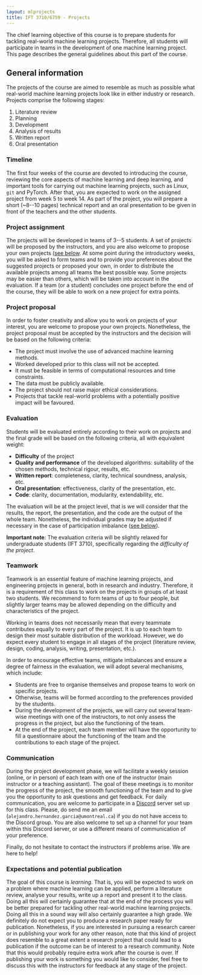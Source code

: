 ```yaml
---
layout: mlprojects
title: IFT 3710/6759 - Projects
---
```


The chief learning objective of this course is to prepare students for tackling real-world machine learning projects. Therefore, all students will participate in teams in the development of one machine learning project. This page describes the general guidelines about this part of the course.

## General information

The projects of the course are aimed to resemble as much as possible what real-world machine learning projects look like in either industry or research. Projects comprise the following stages:

1. Literature review
2. Planning
3. Development
4. Analysis of results
5. Written report
6. Oral presentation

### Timeline

The first four weeks of the course are devoted to introducing the course, reviewing the core aspects of machine learning and deep learning, and important tools for carrying out machine learning projects, such as Linux, `git` and PyTorch. After that, you are expected to work on the assigned project from week 5 to week 14. As part of the project, you will prepare a short (~8--10 pages) technical report and an oral presentation to be given in front of the teachers and the other students.

### Project assignment

The projects will be developed in teams of 3--5 students. A set of projects will be proposed by the instructors, and you are also welcome to propose your own projects ([see below](#project-proposal). At some point during the introductory weeks, you will be asked to form teams and to provide your preferences about the suggested projects or proposed your own, in order to distribute the available projects among all teams the best possible way. Some projects may be easier than others, which will be taken into account in the evaluation. If a team (or a student) concludes one project before the end of the course, they will be able to work on a new project for extra points. 

### Project proposal

In order to foster creativity and allow you to work on projects of your interest, you are welcome to propose your own projects. Nonetheless, the project proposal must be accepted by the instructors and the decision will be based on the following criteria:

* The project must involve the use of advanced machine learning methods.
* Worked developed prior to this class will not be accepted.
* It must be feasible in terms of computational resources and time constraints.
* The data must be publicly available.
* The project should not raise major ethical considerations.
* Projects that tackle real-world problems with a potentially positive impact will be favoured.

### Evaluation

Students will be evaluated entirely according to their work on projects and the final grade will be based on the following criteria, all with equivalent weight: 

* **Difficulty** of the project
* **Quality and performance** of the developed algorithms: suitability of the chosen methods, technical rigour, results, etc.
* **Written report**: completeness, clarity, technical soundness, analysis, etc.
* **Oral presentation**: effectiveness, clarity of the presentation, etc.
* **Code**: clarity, documentation, modularity, extendability, etc.

The evaluation will be at the project level, that is we will consider that the results, the report, the presentation, and the code are the output of the whole team. Nonetheless, the individual grades may be adjusted if necessary in the case of participation imbalance ([see below](#teamwork)).

**Important note**: The evaluation criteria will be slightly relaxed for undergraduate students (IFT 3710), specifically regarding the _difficulty of the project_.

### Teamwork

Teamwork is an essential feature of machine learning projects, and engineering projects in general, both in research and industry. Therefore, it is a requirement of this class to work on the projects in groups of at least two students. We recommend to form teams of up to four people, but slightly larger teams may be allowed depending on the difficulty and characteristics of the project.

Working in teams does not necessarily mean that every teammate contributes equally to every part of the project. It is up to each team to design their most suitable distribution of the workload. However, we do expect every student to engage in all stages of the project (literature review, design, coding, analysis, writing, presentation, etc.).

In order to encourage effective teams, mitigate imbalances and ensure a degree of fairness in the evaluation, we will adopt several mechanisms, which include:

* Students are free to organise themselves and propose teams to work on specific projects.
* Otherwise, teams will be formed according to the preferences provided by the students.
* During the development of the projects, we will carry out several team-wise meetings with one of the instructors, to not only assess the progress in the project, but also the functioning of the team.
* At the end of the project, each team member will have the opportunity to fill a questionnaire about the functioning of the team and the contributions to each stage of the project.

### Communication

During the project development phase, we will facilitate a weekly session (online, or in person) of each team with one of the instructor (main instructor or a teaching assistant). The goal of these meetings is to monitor the progress of the project, the smooth functioning of the team and to give you the opportunity to ask questions and get feedback. For daily communication, you are welcome to participate in a [Discord](https://discord.com/) server set up for this class. Please, do send me an email (`alejandro.hernandez.garcia@umontreal.ca`) if you do not have access to the Discord group. You are also welcome to set up a channel for your team within this Discord server, or use a different means of communication of your preference.

Finally, do not hesitate to contact the instructors if problems arise. We are here to help!

### Expectations and potential publication

The goal of this course is _learning_. That is, you will be expected to work on a problem where machine learning can be applied, perform a literature review, analyse your results, write up a report and present it to the class. Doing all this will certainly guarantee that at the end of the process you will be better prepared for tackling other real-world machine learning projects. Doing all this in a sound way will also certainly guarantee a high grade. We definitely do not expect you to produce a research paper ready for publication. Nonetheless, if you are interested in pursuing a research career or in publishing your work for any other reason, note that this kind of project does resemble to a great extent a research project that could lead to a publication if the outcome can be of interest to a research community. Note that this would probably require extra work after the course is over. If publishing your work is something you would like to consider, feel free to discuss this with the instructors for feedback at any stage of the project.

